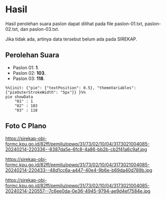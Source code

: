 # Hasil

Hasil perolehan suara paslon dapat dilihat pada file paslon-01.txt, paslon-02.txt, dan paslon-03.txt.

Jika tidak ada, artinya data tersebut belum ada pada SIREKAP.

## Perolehan Suara

 * Paslon 01: **1**.
 * Paslon 02: **103**.
 * Paslon 03: **118**.

```mermaid
%%{init: {"pie": {"textPosition": 0.5}, "themeVariables": {"pieOuterStrokeWidth": "5px"}} }%%
pie showData
    "01" : 1
    "02" : 103
    "03" : 118
```
## Foto C Plano

https://sirekap-obj-formc.kpu.go.id/82ff/pemilu/ppwp/31/73/02/10/04/3173021004085-20240214-220336--8387da5e-6fc8-4a86-bb2b-cb2f41a6c9af.jpg

https://sirekap-obj-formc.kpu.go.id/82ff/pemilu/ppwp/31/73/02/10/04/3173021004085-20240214-220433--48d1cc6a-a447-40e4-9b6e-b69da40d789b.jpg

https://sirekap-obj-formc.kpu.go.id/82ff/pemilu/ppwp/31/73/02/10/04/3173021004085-20240214-220557--7c6ee0da-0e36-4945-9794-ae9d4ef7584e.jpg
